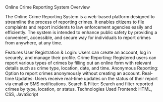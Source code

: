 Online Crime Reporting System
Overview

The Online Crime Reporting System is a web-based platform designed to streamline the process of reporting crimes. It enables citizens to file complaints and report incidents to law enforcement agencies easily and efficiently. The system is intended to enhance public safety by providing a convenient, accessible, and secure way for individuals to report crimes from anywhere, at any time.

Features
User Registration & Login: Users can create an account, log in securely, and manage their profile.
Crime Reporting: Registered users can report various types of crimes by filling out an online form with relevant details such as crime type, location, date, and time.
Anonymous Reporting: Option to report crimes anonymously without creating an account.
Real-time Updates: Users receive real-time updates on the status of their report via email or SMS notifications.
Search & Filter: Search and filter reported crimes by type, location, or status.
Technologies Used
Frontend: HTML, CSS, JavaScript
